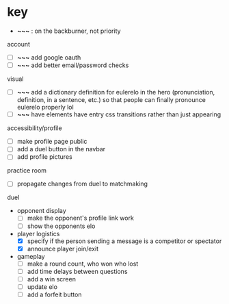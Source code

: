 # key

- **~~~** : on the backburner, not priority

account

- [ ] **~~~** add google oauth
- [ ] **~~~** add better email/password checks

visual

- [ ] **~~~** add a dictionary definition for eulerelo in the hero (pronunciation, definition, in a sentence, etc.) so that people can finally pronounce eulerelo properly lol
- [ ] **~~~** have elements have entry css transitions rather than just appearing

accessibility/profile

- [ ] make profile page public
- [ ] add a duel button in the navbar
- [ ] add profile pictures

practice room

- [ ] propagate changes from duel to matchmaking

duel

- opponent display
  - [ ] make the opponent's profile link work
  - [ ] show the opponents elo
- player logistics
  - [x] specify if the person sending a message is a competitor or spectator
  - [x] announce player join/exit
- gameplay
  - [ ] make a round count, who won who lost
  - [ ] add time delays between questions
  - [ ] add a win screen
  - [ ] update elo
  - [ ] add a forfeit button
